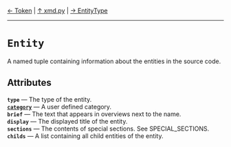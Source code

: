 [&#8592; Token](xmd.py--token.md) | [&#8593; xmd.py](xmd.py.md) | [&#8594; EntityType](xmd.py--entitytype.md)
***

# `Entity`

A named tuple containing information about the entities in the source code.


## Attributes
**`type`** &#8213; The type of the entity.  
**[`category`](xmd.py--entity--category.md)** &#8213; A user defined category.  
**`brief`** &#8213; The text that appears in overviews next to the name.  
**`display`** &#8213; The displayed title of the entity.  
**`sections`** &#8213; The contents of special sections. See SPECIAL_SECTIONS.  
**`childs`** &#8213; A list containing all child entities of the entity.  
